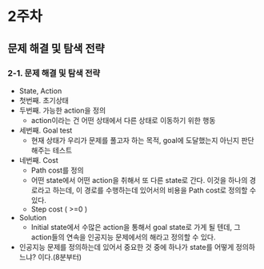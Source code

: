 # 2주차



## 문제 해결 및 탐색 전략



### 2-1. 문제 해결 및 탐색 전략

- State, Action
- 첫번째. 초기상태
- 두번째. 가능한 action을 정의
  - action이라는 건 어떤 상태에서 다른 상태로 이동하기 위한 행동
- 세번째. Goal test
  - 현재 상태가 우리가 문제를 풀고자 하는 목적, goal에 도달했는지 아닌지 판단해주는 테스트
- 네번째. Cost
  - Path cost를 정의
  - 어떤 state에서 어떤 action을 취해서 또 다른 state로 간다. 이것을 하나의 경로라고 하는데, 이 경로를 수행하는데 있어서의 비용을 Path cost로 정의할 수 있다.
  - Step cost ( >=0 )
- Solution
  - Initial state에서 수많은 action을 통해서 goal state로 가게 될 텐데, 그 action들의 연속을 인공지능 문제에서의 해라고 정의할 수 있다.
- 인공지능 문제를 정의하는데 있어서 중요한 것 중에 하나가 state를 어떻게 정의하느냐? 이다.(8분부터)

